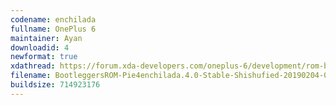 ```yaml
---
codename: enchilada
fullname: OnePlus 6
maintainer: Ayan
downloadid: 4
newformat: true
xdathread: https://forum.xda-developers.com/oneplus-6/development/rom-bootleggersrom-3-5-beta-unshishufied-t3871649
filename: BootleggersROM-Pie4enchilada.4.0-Stable-Shishufied-20190204-091500.zip
buildsize: 714923176
---
```

